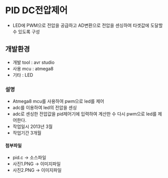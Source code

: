 # PID DC전압제어

  - LED에 PWM으로 전압을 공급하고 AD변환으로 전압을 센싱하여 타겟값에 도달할 수 있도록 구성
  
## 개발환경
  - 개발 tool : avr studio
  - 사용 mcu : atmega8
  - 기타 : LED
  
### 설명
  - Atmega8 mcu를 사용하여 pwm으로 led를 제어
  - adc를 이용하여 led의 전압을 센싱
  - adc로 센싱한 전압값을 pid제어기에 입력하여 계산한 수 다시 pwm으로 led를 제어한다.
  - 작업일시 2013년 3월
  - 작업기간 3개월

#### 첨부파일
  - pid.c -> 소스파일
  - 사진1.PNG -> 이미지파일
  - 사진2.PNG -> 이미지파일
